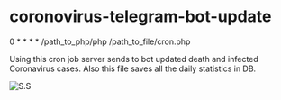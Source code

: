 # coronovirus-telegram-bot-update

0 	* 	* 	* 	* 	/path_to_php/php /path_to_file/cron.php

Using this cron job server sends to bot updated death and infected Coronavirus cases.
Also this file saves all the daily statistics in DB.

![S.S](https://raw.githubusercontent.com/ogtayhuseynov0/coronovirus-telegram-bot-update/master/ss.PNG "Bot S.S")

